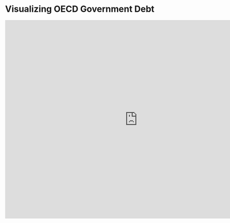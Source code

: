 # Visualizing OECD Government Debt
<iframe src="https://data.oecd.org/chart/6Smz" width="860" height="645" style="border: 0" mozallowfullscreen="true" webkitallowfullscreen="true" allowfullscreen="true"><a href="https://data.oecd.org/chart/6Smz" target="_blank">OECD Chart: General government debt, Total, % of GDP, Annual, 2021</a></iframe>
